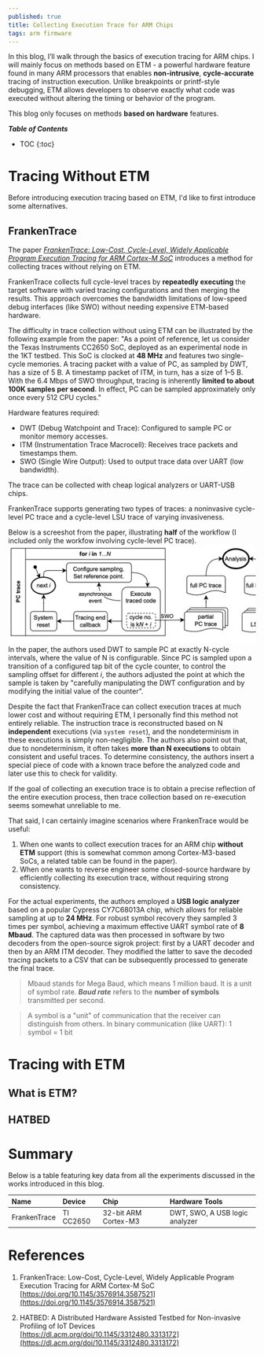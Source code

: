 ```yaml
---
published: true
title: Collecting Execution Trace for ARM Chips
tags: arm firmware
---
```


In this blog, I’ll walk through the basics of execution tracing for ARM chips. I will mainly focus on methods based on ETM - a powerful hardware feature found in many ARM processors that enables **non-intrusive**, **cycle-accurate** tracing of instruction execution. Unlike breakpoints or printf-style debugging, ETM allows developers to observe exactly what code was executed without altering the timing or behavior of the program. 

This blog only focuses on methods **based on hardware** features.

***Table of Contents***
* TOC
{:toc}

# Tracing Without ETM
Before introducing execution tracing based on ETM, I'd like to first introduce some alternatives.

## FrankenTrace
The paper [*FrankenTrace: Low-Cost, Cycle-Level, Widely Applicable Program Execution Tracing for ARM Cortex-M SoC*](https://doi.org/10.1145/3576914.3587521) introduces a method for collecting traces without relying on ETM.

FrankenTrace collects full cycle-level traces by **repeatedly executing** the target software with varied tracing configurations and then merging the results. This approach overcomes the bandwidth limitations of low-speed debug interfaces (like SWO) without needing expensive ETM-based hardware.

The difficulty in trace collection without using ETM can be illustrated by the following example from the paper: "As a point of reference, let us consider the Texas Instruments CC2650 SoC, deployed as an experimental node in the 1KT testbed. This SoC is clocked at **48 MHz** and features two single-cycle memories. A tracing packet with a value of PC, as sampled by DWT, has a size of 5 B. A timestamp packet of ITM, in turn, has a size of 1–5 B. With the 6.4 Mbps of SWO throughput, tracing is inherently **limited to about 100K samples per second**. In effect, PC can be sampled approximately only once every 512 CPU cycles."

Hardware features required: 
* DWT (Debug Watchpoint and Trace): Configured to sample PC or monitor memory accesses.
* ITM (Instrumentation Trace Macrocell): Receives trace packets and timestamps them.
* SWO (Single Wire Output): Used to output trace data over UART (low bandwidth).

The trace can be collected with cheap logical analyzers or UART-USB chips.

FrankenTrace supports generating two types of traces: a noninvasive cycle-level PC trace and a cycle-level LSU trace of varying invasiveness.

Below is a screeshot from the paper, illustrating **half** of the workflow (I included only the workfow involving cycle-level PC trace).
![frankentrace overview](/images/posts/trace_arm/frankentrace.png)
In the paper, the authors used DWT to sample PC at exactly N-cycle intervals, where the value of N is configurable. Since PC is sampled upon a transition of a configured tap bit of the cycle counter, to control the sampling offset for different *i*, the authors adjusted the point at which the sample is taken by "carefully manipulating the DWT configuration and by modifying the initial value of the counter".

Despite the fact that FrankenTrace can collect execution traces at much lower cost and without requiring ETM, I personally find this method not entirely reliable. The instruction trace is reconstructed based on N **independent** executions (via ```system reset```), and the nondeterminism in these executions is simply non-negligible. The authors also point out that, due to nondeterminism, it often takes **more than N executions** to obtain consistent and useful traces. To determine consistency, the authors insert a special piece of code with a known trace before the analyzed code and later use this to check for validity.

If the goal of collecting an execution trace is to obtain a precise reflection of the entire execution process, then trace collection based on re-execution seems somewhat unreliable to me.

That said, I can certainly imagine scenarios where FrankenTrace would be useful:
1. When one wants to collect execution traces for an ARM chip **without ETM** support (this is somewhat common among Cortex-M3-based SoCs, a related table can be found in the paper).
2. When one wants to reverse engineer some closed-source hardware by efficiently collecting its execution trace, without requiring strong consistency.

For the actual experiments, the authors employed a **USB logic analyzer** based on a popular Cypress CY7C68013A chip, which allows for reliable sampling at up to **24 MHz**. For robust symbol recovery they sampled 3 times per symbol, achieving a maximum effective UART symbol rate of **8 Mbaud**. The captured data was then processed in software by two decoders from the open-source sigrok project: first by a UART decoder and then by an ARM ITM decoder. They modified the latter to save the decoded tracing packets to a CSV that can be subsequently processed to generate the final trace.

> Mbaud stands for Mega Baud, which means 1 million baud. It is a unit of symbol rate. ***Baud rate*** refers to the **number of symbols** transmitted per second.

> A symbol is a "unit" of communication that the receiver can distinguish from others. In binary communication (like UART): 1 symbol = 1 bit

# Tracing with ETM
## What is ETM?

## HATBED

# Summary
Below is a table featuring key data from all the experiments discussed in the works introduced in this blog.

| Name       | Device | Chip    | Hardware Tools | 
|:-----------|:---|:-----------|:----------------|
| FrankenTrace      |  TI CC2650 | 32-bit ARM Cortex-M3 | DWT, SWO, A USB logic analyzer|


# References
1. FrankenTrace: Low-Cost, Cycle-Level, Widely Applicable Program Execution Tracing for ARM Cortex-M SoC [https://doi.org/10.1145/3576914.3587521](https://doi.org/10.1145/3576914.3587521) 

2. HATBED: A Distributed Hardware Assisted Testbed for Non-invasive Profiling of IoT Devices [https://dl.acm.org/doi/10.1145/3312480.3313172](https://dl.acm.org/doi/10.1145/3312480.3313172)
